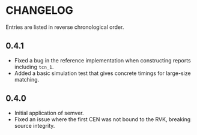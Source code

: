 # CHANGELOG

Entries are listed in reverse chronological order.

## 0.4.1

- Fixed a bug in the reference implementation when constructing reports including `tcn_1`.
- Added a basic simulation test that gives concrete timings for large-size matching.

## 0.4.0

- Initial application of semver.
- Fixed an issue where the first CEN was not bound to the RVK, breaking
  source integrity.
